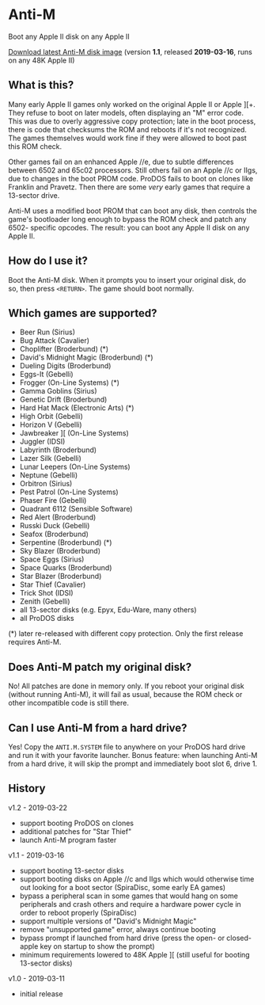 # Anti-M

Boot any Apple II disk on any Apple II

[Download latest Anti-M disk image](https://github.com/a2-4am/anti-m/releases/download/v1.1/anti-m-v1.1-2019-03-16.po)
(version **1.1**, released **2019-03-16**, runs on any 48K Apple II)

## What is this?

Many early Apple II games only worked on the original Apple II or Apple ][+.
They refuse to boot on later models, often displaying an "M" error code. This
was due to overly aggressive copy protection; late in the boot process, there
is code that checksums the ROM and reboots if it's not recognized. The games
themselves would work fine if they were allowed to boot past this ROM check.

Other games fail on an enhanced Apple //e, due to subtle differences between
6502 and 65c02 processors. Still others fail on an Apple //c or IIgs, due to
changes in the boot PROM code. ProDOS fails to boot on clones like Franklin and
Pravetz. Then there are some _very_ early games that require a 13-sector drive.

Anti-M uses a modified boot PROM that can boot any disk, then controls the
game's bootloader long enough to bypass the ROM check and patch any 6502-
specific opcodes. The result: you can boot any Apple II disk on any Apple II.

## How do I use it?

Boot the Anti-M disk. When it prompts you to insert your original disk, do so,
then press `<RETURN>`. The game should boot normally.

## Which games are supported?

- Beer Run (Sirius)
- Bug Attack (Cavalier)
- Choplifter (Broderbund) (*)
- David's Midnight Magic (Broderbund) (*)
- Dueling Digits (Broderbund)
- Eggs-It (Gebelli)
- Frogger (On-Line Systems) (*)
- Gamma Goblins (Sirius)
- Genetic Drift (Broderbund)
- Hard Hat Mack (Electronic Arts) (*)
- High Orbit (Gebelli)
- Horizon V (Gebelli)
- Jawbreaker ][ (On-Line Systems)
- Juggler (IDSI)
- Labyrinth (Broderbund)
- Lazer Silk (Gebelli)
- Lunar Leepers (On-Line Systems)
- Neptune (Gebelli)
- Orbitron (Sirius)
- Pest Patrol (On-Line Systems)
- Phaser Fire (Gebelli)
- Quadrant 6112 (Sensible Software)
- Red Alert (Broderbund)
- Russki Duck (Gebelli)
- Seafox (Broderbund)
- Serpentine (Broderbund) (*)
- Sky Blazer (Broderbund)
- Space Eggs (Sirius)
- Space Quarks (Broderbund)
- Star Blazer (Broderbund)
- Star Thief (Cavalier)
- Trick Shot (IDSI)
- Zenith (Gebelli)
- all 13-sector disks (e.g. Epyx, Edu-Ware, many others)
- all ProDOS disks

(*) later re-released with different copy protection. Only the first release
requires Anti-M.

## Does Anti-M patch my original disk?

No! All patches are done in memory only. If you reboot your original disk
(without running Anti-M), it will fail as usual, because the ROM check or other
incompatible code is still there.

## Can I use Anti-M from a hard drive?

Yes! Copy the `ANTI.M.SYSTEM` file to anywhere on your ProDOS hard drive and
run it with your favorite launcher. Bonus feature: when launching Anti-M from
a hard drive, it will skip the prompt and immediately boot slot 6, drive 1.

## History

v1.2 - 2019-03-22

- support booting ProDOS on clones
- additional patches for "Star Thief"
- launch Anti-M program faster

v1.1 - 2019-03-16

- support booting 13-sector disks
- support booting disks on Apple //c and IIgs which would otherwise time out
  looking for a boot sector (SpiraDisc, some early EA games)
- bypass a peripheral scan in some games that would hang on some peripherals
  and crash others and require a hardware power cycle in order to reboot
  properly (SpiraDisc)
- support multiple versions of "David's Midnight Magic"
- remove "unsupported game" error, always continue booting
- bypass prompt if launched from hard drive (press the open- or closed-apple
  key on startup to show the prompt)
- minimum requirements lowered to 48K Apple ][ (still useful for booting
  13-sector disks)

v1.0 - 2019-03-11

- initial release
